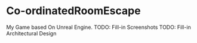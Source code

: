 # Co-ordinatedRoomEscape
My Game based On Unreal Engine.
TODO: Fill-in Screenshots
TODO: Fill-in Architectural Design
